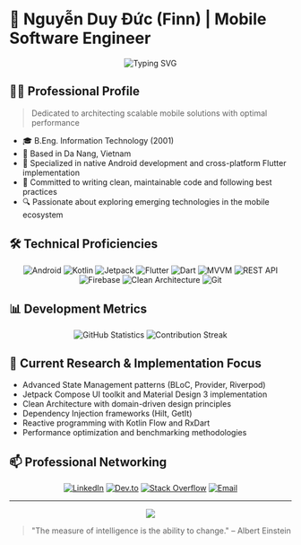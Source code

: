 # 📱 Nguyễn Duy Đức (Finn) | Mobile Software Engineer

<div align="center">
  <img src="https://readme-typing-svg.herokuapp.com?font=Fira+Code&pause=1000&color=2196F3&center=true&vCenter=true&width=435&lines=Android+Native+%26+Flutter+Engineer;Mobile+Architecture+Specialist;UI%2FUX+Implementation+Expert" alt="Typing SVG" />
</div>

## 👨‍💻 Professional Profile

> Dedicated to architecting scalable mobile solutions with optimal performance

- 🎓 B.Eng. Information Technology (2001)
- 📍 Based in Da Nang, Vietnam
- 💼 Specialized in native Android development and cross-platform Flutter implementation
- 🔄 Committed to writing clean, maintainable code and following best practices
- 🔍 Passionate about exploring emerging technologies in the mobile ecosystem

## 🛠️ Technical Proficiencies

<div align="center">
  
  ![Android](https://img.shields.io/badge/Android-3DDC84?style=for-the-badge&logo=android&logoColor=white)
  ![Kotlin](https://img.shields.io/badge/Kotlin-7F52FF?style=for-the-badge&logo=kotlin&logoColor=white)
  ![Jetpack](https://img.shields.io/badge/Jetpack-4285F4?style=for-the-badge&logo=jetpack&logoColor=white)
  ![Flutter](https://img.shields.io/badge/Flutter-02569B?style=for-the-badge&logo=flutter&logoColor=white)
  ![Dart](https://img.shields.io/badge/Dart-0175C2?style=for-the-badge&logo=dart&logoColor=white)
  ![MVVM](https://img.shields.io/badge/MVVM-FF5722?style=for-the-badge&logoColor=white)
  ![REST API](https://img.shields.io/badge/REST%20API-009688?style=for-the-badge&logoColor=white)
  ![Firebase](https://img.shields.io/badge/Firebase-FFCA28?style=for-the-badge&logo=firebase&logoColor=black)
  ![Clean Architecture](https://img.shields.io/badge/Clean%20Architecture-6C63FF?style=for-the-badge&logoColor=white)
  ![Git](https://img.shields.io/badge/Git-F05032?style=for-the-badge&logo=git&logoColor=white)
  
</div>

## 📊 Development Metrics

<div align="center">
  <img src="https://github-readme-stats.vercel.app/api?username=YOURUSERNAME&show_icons=true&theme=tokyonight" alt="GitHub Statistics" />
  <img src="https://github-readme-streak-stats.herokuapp.com/?user=YOURUSERNAME&theme=tokyonight" alt="Contribution Streak" />
</div>

## 🔬 Current Research & Implementation Focus

- Advanced State Management patterns (BLoC, Provider, Riverpod)
- Jetpack Compose UI toolkit and Material Design 3 implementation
- Clean Architecture with domain-driven design principles
- Dependency Injection frameworks (Hilt, GetIt)
- Reactive programming with Kotlin Flow and RxDart
- Performance optimization and benchmarking methodologies

## 📫 Professional Networking

<div align="center">
  
  [![LinkedIn](https://img.shields.io/badge/LinkedIn-0077B5?style=for-the-badge&logo=linkedin&logoColor=white)](https://linkedin.com/in/duy-duc-nguyen-728291325)
  [![Dev.to](https://img.shields.io/badge/dev.to-0A0A0A?style=for-the-badge&logo=dev.to&logoColor=white)](https://dev.to/YOURUSERNAME)
  [![Stack Overflow](https://img.shields.io/badge/Stack_Overflow-FE7A16?style=for-the-badge&logo=stack-overflow&logoColor=white)](https://stackoverflow.com/users/YOURUSERID)
  [![Email](https://img.shields.io/badge/Email-D14836?style=for-the-badge&logo=gmail&logoColor=white)](mailto:your.email@example.com)
  
</div>

---

<div align="center">
  <img src="https://komarev.com/ghpvc/?username=YOURUSERNAME&color=blueviolet&style=flat-square&label=Profile+Impressions" />
</div>

> "The measure of intelligence is the ability to change." – Albert Einstein
